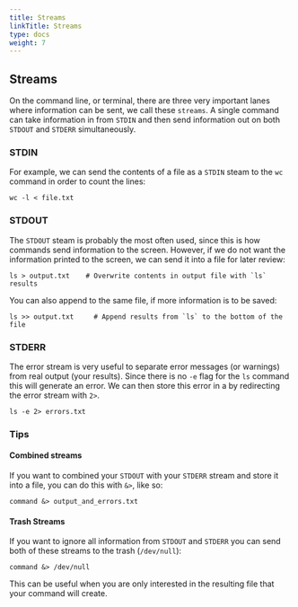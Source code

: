 ```yaml
---
title: Streams
linkTitle: Streams
type: docs
weight: 7
---
```


## Streams

On the command line, or terminal, there are three very important lanes where information can be sent, we call these `streams`.
A single command can take information in from `STDIN` and then send information out on both `STDOUT` and `STDERR` simultaneously.

### STDIN

For example, we can send the contents of a file as a `STDIN` steam to the `wc` command in order to count the lines:

```
wc -l < file.txt
```

### STDOUT

The `STDOUT` steam is probably the most often used, since this is how commands send information to the screen.
However, if we do not want the information printed to the screen, we can send it into a file for later review:

```
ls > output.txt    # Overwrite contents in output file with `ls` results
```

You can also append to the same file, if more information is to be saved:

```
ls >> output.txt     # Append results from `ls` to the bottom of the file
```

### STDERR

The error stream is very useful to separate error messages (or warnings) from real output (your results).
Since there is no `-e` flag for the `ls` command this will generate an error. We can then store this error in a by redirecting the error stream with `2>`.

```
ls -e 2> errors.txt
```

### Tips

#### Combined streams

If you want to combined your `STDOUT` with your `STDERR` stream and store it into a file, you can do this with `&>`, like so:

```
command &> output_and_errors.txt
```

#### Trash Streams

If you want to ignore all information from `STDOUT` and `STDERR` you can send both of these streams to the trash (`/dev/null`):

```
command &> /dev/null
```

This can be useful when you are only interested in the resulting file that your command will create.
